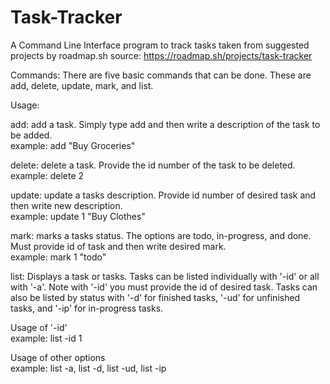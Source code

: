 # Task-Tracker
A Command Line Interface program to track tasks taken from suggested projects by roadmap.sh 
source: https://roadmap.sh/projects/task-tracker

Commands: There are five basic commands that can be done.  These are add, delete, update, mark, and list.  

Usage:
  
  add:  add a task.  Simply type add and then write a description of the task to be added.  
  example: add "Buy Groceries"


  delete:  delete a task.  Provide the id number of the task to be deleted.  
  example: delete 2


  update:  update a tasks description.  Provide id number of desired task and then write new description.  
  example: update 1 "Buy Clothes"


  mark:  marks a tasks status.  The options are todo, in-progress, and done.  Must provide id of task and then write desired mark.  
  example: mark 1 "todo"


  list:  Displays a task or tasks.  Tasks can be listed individually with '-id' or all with '-a'.  Note with '-id' you must provide the id of desired task.  Tasks can also be listed by status with '-d' for finished tasks, 
  '-ud' for unfinished tasks, and '-ip' for in-progress tasks.

  Usage of '-id'  
  example: list -id 1

  Usage of other options  
  example: list -a, list -d, list -ud, list -ip
